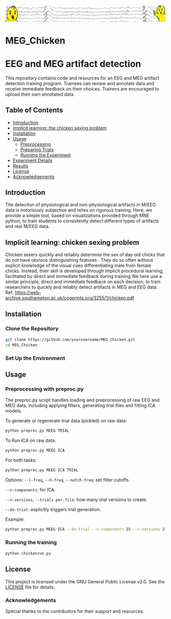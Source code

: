 ![Banner](banner.png)
# MEG_Chicken

# EEG and MEG artifact detection

This repository contains code and resources for an EEG and MEG artifact detection training program. Trainees can review and annotate data and receive immediate feedback on their choices. Trainers are encouraged to upload their own annotated data.

## Table of Contents

- [Introduction](#introduction)
- [Implicit learning: the chicken sexing problem](#background)
- [Installation](#installation)
- [Usage](#usage)
  - [Preprocessing](#preprocessing)
  - [Preparing Trials](#preparing-trials)
  - [Running the Experiment](#running-the-experiment)
- [Experiment Details](#experiment-details)
- [Results](#results)
- [License](#license)
- [Acknowledgements](#acknowledgements)

## Introduction

The detection of physiological and non-physiological artifacts in M/EEG data is notoriously subjective and relies on rigorous training. Here, we provide a simple tool, based on visualizations provided through MNE python, to train students to consistently detect different types of artifacts and real M/EEG data.

## Implicit learning: chicken sexing problem

Chicken sexers quickly and reliably determine the sex of day old chicks that do not have obvious distinguishing features . They do so often without explicit knowledge of the visual cues differentiating male from female chicks. Instead, their skill is developed through implicit procedural learning, facilitated by direct and immediate feedback during training.We here use a similar principle, direct and immediate feedback on each decision, to train researchers to quickly and reliably detect artifacts in MEG and EEG data.
Ref: https://web-archive.southampton.ac.uk/cogprints.org/3255/1/chicken.pdf

## Installation

### Clone the Repository

```bash
git clone https://github.com/yourusername/MEG_Chicken.git
cd MEG_Chicken
```

### Set Up the Environment

## Usage

### Preprocessing with preproc.py
The preproc.py script handles loading and preprocessing of raw EEG and MEG data, including applying filters, generating trial files and fitting ICA models.

To generate or regenerate trial data (pickled) on raw data:
```bash
python preproc.py MEEG TRIAL
```
To Run ICA on raw data:
```bash
python preproc.py MEEG ICA
```
For both tasks:
```bash
python preproc.py MEEG ICA TRIAL
```

Options:
`--l-freq`, `--h-freq`, `--notch-freq`: set filter cutoffs.

`--n-components`: for ICA.

`--n-versions`, `--trials-per-file`: how many trial versions to create.

`--do-trial`: explicitly triggers trial generation.

Example:
```bash
python preproc.py MEEG ICA --do-trial --n-components 25 --n-versions 2 --trials-per-file 3
```

### Running the training
```bash
python chickenrun.py
```


## License

This project is licensed under the GNU General Public License v3.0. See the [LICENSE](LICENSE) file for details.

### Acknowledgements

Special thanks to the contributors for their support and resources.


